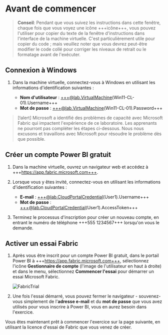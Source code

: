 # Avant de commencer

> **Conseil**: Pendant que vous suivez les instructions dans cette fenêtre, chaque fois que vous voyez une icône +++icône+++, vous pouvez l'utiliser pour copier du texte de la fenêtre d'instructions dans l'interface de la machine virtuelle. C'est particulièrement utile pour copier du code ; mais veuillez noter que vous devrez peut-être modifier le code collé pour corriger les niveaux de retrait ou le formatage avant de l'exécuter.

## Connexion à Windows

1. Dans la machine virtuelle, connectez-vous à Windows en utilisant les informations d'identification suivantes :

    - **Nom d'utilisateur** : +++@lab.VirtualMachine(Win11-CL-01).Username+++
    - **Mot de passe** : +++@lab.VirtualMachine(Win11-CL-01).Password+++

>[!alert] Microsoft a identifié des problèmes de capacité avec Microsoft Fabric qui impactent l'expérience de ce laboratoire. Les apprenants ne pourront pas compléter les étapes ci-dessous. Nous nous excusons et travaillons avec Microsoft pour résoudre le problème dès que possible.

## Créer un compte Power BI gratuit

1. Dans la machine virtuelle, ouvrez un navigateur web et accédez à +++https://app.fabric.microsoft.com+++.

2. Lorsque vous y êtes invité, connectez-vous en utilisant les informations d'identification suivantes :

    - **E-mail** : +++@lab.CloudPortalCredential(User1).Username+++
    - **Mot de passe** : +++@lab.CloudPortalCredential(User1).AccessToken+++

3. Terminez le processus d'inscription pour créer un nouveau compte, en entrant le numéro de téléphone +++555 1234567+++ lorsqu'on vous le demande.

## Activer un essai Fabric

1. Après vous être inscrit pour un compte Power BI gratuit, dans le portail Power BI à +++https://app.fabric.microsoft.com+++, sélectionnez l'icône **Gestionnaire de compte** (l'image de l'utilisateur en haut à droite) et dans le menu, sélectionnez **Commencer l'essai** pour démarrer un essai Microsoft Fabric.

    ![FabricTrial](images/fabrictrial.jpg)

2. Une fois l'essai démarré, vous pouvez fermer le navigateur - souvenez-vous simplement de l'**adresse e-mail** et du **mot de passe** que vous avez utilisés pour vous inscrire à Power BI, vous en aurez besoin dans l'exercice.

Vous êtes maintenant prêt à commencer l'exercice sur la page suivante, en utilisant la licence d'essai de Fabric que vous venez de créer.
